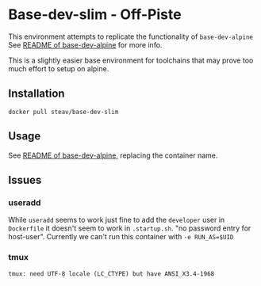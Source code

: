 # Base-dev-slim - Off-Piste

This environment attempts to replicate the functionality of `base-dev-alpine`
See [README of base-dev-alpine](../base-dev-alpine/README.md) for more info.

This is a slightly easier base environment for toolchains that may prove too much effort to setup on alpine.

## Installation

```
docker pull steav/base-dev-slim
```

## Usage

See [README of base-dev-alpine](../base-dev-alpine/README.md), replacing the container name.

## Issues

### useradd

While `useradd` seems to work just fine to add the `developer` user in `Dockerfile` it doesn't seem to work in `.startup.sh`. "no password entry for host-user".
Currently we can't run this container with `-e RUN_AS=$UID`

### tmux

```
tmux: need UTF-8 locale (LC_CTYPE) but have ANSI_X3.4-1968
```


